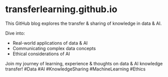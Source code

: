 # transferlearning.github.io
This GitHub blog explores the transfer &amp; sharing of knowledge in data &amp; AI.  

Dive into:  
* Real-world applications of data &amp; AI 
* Communicating complex data concepts 
* Ethical considerations of AI 

Join my journey of learning, experience &amp; thoughts on data &amp; AI knowledge transfer! #Data #AI #KnowledgeSharing #MachineLearning #Ethics
